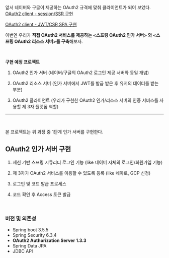 앞서 네이버와 구글이 제공하는 OAuth2 규격에 맞춰 클라이언트가 되어 보았다. <br>
[OAuth2 client - session/SSR 구현](https://github.com/jaelyangChoi/spring-security-oauth2, "github_link")

[OAuth2 client - JWT/CSR,SPA 구현](https://github.com/jaelyangChoi/spring-security-oauth2-jwt, "github_link")

이번엔 우리가 **직접 OAuth2 서비스를 제공하는 <스프링 OAuth2 인가 서버> 와 <스프링 OAuth2 리소스 서버>를 구축**해보자. 

<br>


**구현 예정 프로젝트**

1. OAuth2 인가 서버 (네이버/구글의 OAuth2 로그인 제공 서버와 동일 개념)

2. OAuth2 리소스 서버 (인가 서버에서 JWT를 발급 받은 후 유저의 데이터를 받는 부분)

3. OAuth2 클라이언트 (우리가 구현한 OAuth2 인가/리소스 서버의 인증 서비스를 사용할 제 3자 플랫폼 역할)


---
<br>

본 프로젝트는 위 과정 중 1단계 인가 서버를 구현한다.

## OAuth2 인가 서버 구현
1. 세션 기반 스프링 시큐리티 로그인 기능 (like 네이버 자체의 로그인/회원가입 기능)

2. 제 3자가 OAuth2 서비스를 이용할 수 있도록 등록 (like 네아로, GCP 신청)

3. 로그인 및 코드 발급 프로세스

4. 코드 확인 후 Access 토큰 발급


<br>

### 버전 및 의존성
+ Spring boot 3.5.5
+ Spring Security 6.3.4
+ **OAuth2 Authorization Server 1.3.3**
+ Spring Data JPA
+ JDBC API
